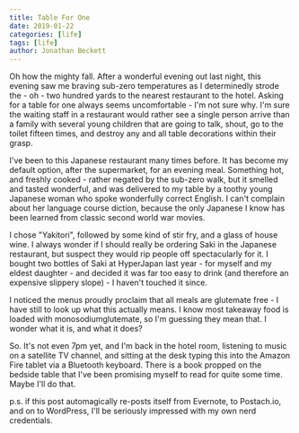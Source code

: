 ```yaml
---
title: Table For One
date: 2019-01-22
categories: [life]
tags: [life]
author: Jonathan Beckett
---
```


Oh how the mighty fall. After a wonderful evening out last night, this evening saw me braving sub-zero temperatures as I determinedly strode the - oh - two hundred yards to the nearest restaurant to the hotel. Asking for a table for one always seems uncomfortable - I'm not sure why. I'm sure the waiting staff in a restaurant would rather see a single person arrive than a family with several young children that are going to talk, shout, go to the toilet fifteen times, and destroy any and all table decorations within their grasp.

I've been to this Japanese restaurant many times before. It has become my default option, after the supermarket, for an evening meal. Something hot, and freshly cooked - rather negated by the sub-zero walk, but it smelled and tasted wonderful, and was delivered to my table by a toothy young Japanese woman who spoke wonderfully correct English. I can't complain about her language course diction, because the only Japanese I know has been learned from classic second world war movies.

I chose "Yakitori", followed by some kind of stir fry, and a glass of house wine. I always wonder if I should really be ordering Saki in the Japanese restaurant, but suspect they would rip people off spectacularly for it. I bought two bottles of Saki at HyperJapan last year - for myself and my eldest daughter - and decided it was far too easy to drink (and therefore an expensive slippery slope) - I haven't touched it since.

I noticed the menus proudly proclaim that all meals are glutemate free - I have still to look up what this actually means. I know most takeaway food is loaded with monosodiumglutemate, so I'm guessing they mean that. I wonder what it is, and what it does?

So. It's not even 7pm yet, and I'm back in the hotel room, listening to music on a satellite TV channel, and sitting at the desk typing this into the Amazon Fire tablet via a Bluetooth keyboard. There is a book propped on the bedside table that I've been promising myself to read for quite some time. Maybe I'll do that.

p.s. if this post automagically re-posts itself from Evernote, to Postach.io, and on to WordPress, I'll be seriously impressed with my own nerd credentials.